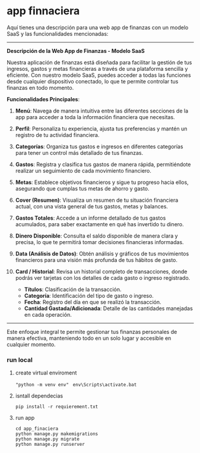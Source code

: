 # app finnaciera

Aquí tienes una descripción para una web app de finanzas con un modelo SaaS y las funcionalidades mencionadas:

---

**Descripción de la Web App de Finanzas - Modelo SaaS**

Nuestra aplicación de finanzas está diseñada para facilitar la gestión de tus ingresos, gastos y metas financieras a través de una plataforma sencilla y eficiente. Con nuestro modelo SaaS, puedes acceder a todas las funciones desde cualquier dispositivo conectado, lo que te permite controlar tus finanzas en todo momento. 

**Funcionalidades Principales**:

1. **Menú**: Navega de manera intuitiva entre las diferentes secciones de la app para acceder a toda la información financiera que necesitas.

2. **Perfil**: Personaliza tu experiencia, ajusta tus preferencias y mantén un registro de tu actividad financiera.

3. **Categorías**: Organiza tus gastos e ingresos en diferentes categorías para tener un control más detallado de tus finanzas.

4. **Gastos**: Registra y clasifica tus gastos de manera rápida, permitiéndote realizar un seguimiento de cada movimiento financiero.

5. **Metas**: Establece objetivos financieros y sigue tu progreso hacia ellos, asegurando que cumplas tus metas de ahorro y gasto.

6. **Cover (Resumen)**: Visualiza un resumen de tu situación financiera actual, con una vista general de tus gastos, metas y balances.

7. **Gastos Totales**: Accede a un informe detallado de tus gastos acumulados, para saber exactamente en qué has invertido tu dinero.

8. **Dinero Disponible**: Consulta el saldo disponible de manera clara y precisa, lo que te permitirá tomar decisiones financieras informadas.

9. **Data (Análisis de Datos)**: Obtén análisis y gráficos de tus movimientos financieros para una visión más profunda de tus hábitos de gasto.

10. **Card / Historial**: Revisa un historial completo de transacciones, donde podrás ver tarjetas con los detalles de cada gasto o ingreso registrado.

    - **Títulos**: Clasificación de la transacción.
    - **Categoría**: Identificación del tipo de gasto o ingreso.
    - **Fecha**: Registro del día en que se realizó la transacción.
    - **Cantidad Gastada/Adicionada**: Detalle de las cantidades manejadas en cada operación.

---

Este enfoque integral te permite gestionar tus finanzas personales de manera efectiva, manteniendo todo en un solo lugar y accesible en cualquier momento.

### run local

1. create virtual enviroment

    ```"python -m venv env" ```
    ```env\Scripts\activate.bat```


2. isntall dependecias

    ```pip install -r requierement.txt ```

3. run app
    ```
    cd app_finaciera 
    python manage.py makemigrations
    python manage.py migrate
    python manage.py runserver